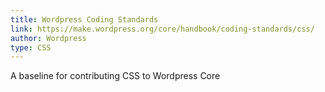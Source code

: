 ```yaml
---
title: Wordpress Coding Standards
link: https://make.wordpress.org/core/handbook/coding-standards/css/
author: Wordpress
type: CSS
---
```


A baseline for contributing CSS to Wordpress Core